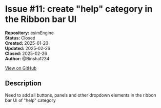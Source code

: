 # Issue #11: create "help" category in the Ribbon bar UI

**Repository:** esimEngine  
**Status:** Closed  
**Created:** 2025-01-20  
**Updated:** 2025-02-26  
**Closed:** 2025-02-26  
**Author:** @Binsha1234  

[View on GitHub](https://github.com/Simtestlab/esimEngine/issues/11)

## Description

Need to add all buttons, panels and other dropdown elements in the ribbon bar UI of "help" category

